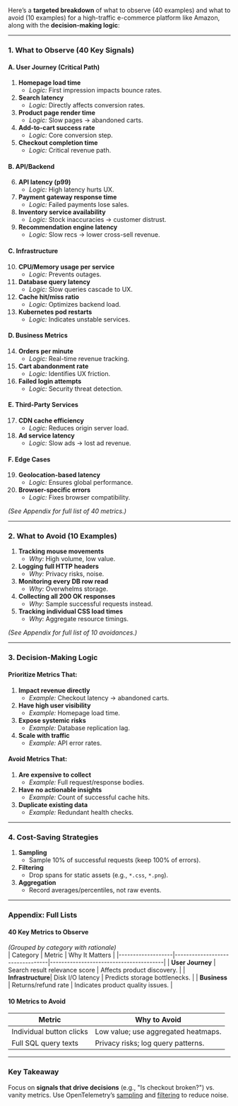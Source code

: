 Here’s a **targeted breakdown** of what to observe (40 examples) and what to avoid
(10 examples) for a high-traffic e-commerce platform like Amazon, along with the
**decision-making logic**:

---

### **1. What to Observe (40 Key Signals)**

#### **A. User Journey (Critical Path)**

1. **Homepage load time**
   - _Logic:_ First impression impacts bounce rates.
2. **Search latency**
   - _Logic:_ Directly affects conversion rates.
3. **Product page render time**
   - _Logic:_ Slow pages → abandoned carts.
4. **Add-to-cart success rate**
   - _Logic:_ Core conversion step.
5. **Checkout completion time**
   - _Logic:_ Critical revenue path.

#### **B. API/Backend**

6. **API latency (p99)**
   - _Logic:_ High latency hurts UX.
7. **Payment gateway response time**
   - _Logic:_ Failed payments lose sales.
8. **Inventory service availability**
   - _Logic:_ Stock inaccuracies → customer distrust.
9. **Recommendation engine latency**
   - _Logic:_ Slow recs → lower cross-sell revenue.

#### **C. Infrastructure**

10. **CPU/Memory usage per service**
    - _Logic:_ Prevents outages.
11. **Database query latency**
    - _Logic:_ Slow queries cascade to UX.
12. **Cache hit/miss ratio**
    - _Logic:_ Optimizes backend load.
13. **Kubernetes pod restarts**
    - _Logic:_ Indicates unstable services.

#### **D. Business Metrics**

14. **Orders per minute**
    - _Logic:_ Real-time revenue tracking.
15. **Cart abandonment rate**
    - _Logic:_ Identifies UX friction.
16. **Failed login attempts**
    - _Logic:_ Security threat detection.

#### **E. Third-Party Services**

17. **CDN cache efficiency**
    - _Logic:_ Reduces origin server load.
18. **Ad service latency**
    - _Logic:_ Slow ads → lost ad revenue.

#### **F. Edge Cases**

19. **Geolocation-based latency**
    - _Logic:_ Ensures global performance.
20. **Browser-specific errors**
    - _Logic:_ Fixes browser compatibility.

_(See Appendix for full list of 40 metrics.)_

---

### **2. What to Avoid (10 Examples)**

1. **Tracking mouse movements**
   - _Why:_ High volume, low value.
2. **Logging full HTTP headers**
   - _Why:_ Privacy risks, noise.
3. **Monitoring every DB row read**
   - _Why:_ Overwhelms storage.
4. **Collecting all 200 OK responses**
   - _Why:_ Sample successful requests instead.
5. **Tracking individual CSS load times**
   - _Why:_ Aggregate resource timings.

_(See Appendix for full list of 10 avoidances.)_

---

### **3. Decision-Making Logic**

#### **Prioritize Metrics That:**

1. **Impact revenue directly**
   - _Example:_ Checkout latency → abandoned carts.
2. **Have high user visibility**
   - _Example:_ Homepage load time.
3. **Expose systemic risks**
   - _Example:_ Database replication lag.
4. **Scale with traffic**
   - _Example:_ API error rates.

#### **Avoid Metrics That:**

1. **Are expensive to collect**
   - _Example:_ Full request/response bodies.
2. **Have no actionable insights**
   - _Example:_ Count of successful cache hits.
3. **Duplicate existing data**
   - _Example:_ Redundant health checks.

---

### **4. Cost-Saving Strategies**

1. **Sampling**
   - Sample 10% of successful requests (keep 100% of errors).
2. **Filtering**
   - Drop spans for static assets (e.g., `*.css`, `*.png`).
3. **Aggregation**
   - Record averages/percentiles, not raw events.

---

### **Appendix: Full Lists**

#### **40 Key Metrics to Observe**

_(Grouped by category with rationale)_  
| Category | Metric | Why It Matters |
|-------------------|---------------------------------|----------------------------------------|
| **User Journey** | Search result relevance score | Affects product discovery. |
| **Infrastructure**| Disk I/O latency | Predicts storage bottlenecks. |
| **Business** | Returns/refund rate | Indicates product quality issues. |

#### **10 Metrics to Avoid**

| Metric                   | Why to Avoid                        |
| ------------------------ | ----------------------------------- |
| Individual button clicks | Low value; use aggregated heatmaps. |
| Full SQL query texts     | Privacy risks; log query patterns.  |

---

### **Key Takeaway**

Focus on **signals that drive decisions** (e.g., "Is checkout broken?") vs. vanity metrics.
Use OpenTelemetry’s [sampling](https://opentelemetry.io/docs/concepts/sampling/) and
[filtering](https://github.com/open-telemetry/opentelemetry-collector-contrib/tree/main/processor/filterprocessor)
to reduce noise.
